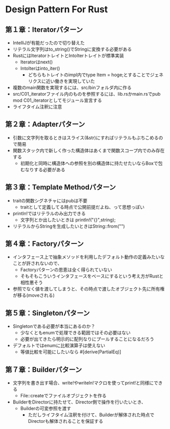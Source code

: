 # Design Pattern For Rust

## 第１章：Iteratorパターン

- IntelliJが有能だったので切り替えた
- リテラル文字列はto_string()でStringに変換する必要がある
- RustにはIteratorトレイトとIntoIterトレイトが標準実装
  - Iteratorはnext()
  - IntoIterはinto_iter()
    - どちらもトレイトのimpl内でtype Item = hoge;とすることでジェネリクスに近い働きを実現していた
- 複数のmain関数を実現するには、src/binフォルダ内に作る 
- src/C01_iteratorファイル内のものを参照するには、lib.rsかmain.rsでpub mod C01_iteratorとしてモジュール宣言する
- ライフタイム注釈に注意

## 第２章：Adapterパターン

- 引数に文字列を取るときはスライス(&str)にすればリテラルもぶちこめるので簡易
- 関数スタック内で新しく作った構造体はあくまで関数スコープ内でのみ存在する
  - 初期化と同時に構造体への参照を別の構造体に持たせたいならBoxで包むなりする必要がある

## 第３章：Template Methodパターン

- traitの関数シグネチャにはpubは不要
  - traitとして定義してる時点で公開前提だよね、って思想っぽい
- println!ではリテラルのみ出力できる
  - 文字列とか出したいときは println!("{}",string);
- リテラルからStringを生成したいときはString::from("")

## 第４章：Factoryパターン

- インタフェース上で抽象メソッドを利用したデフォルト動作の定義みたいなことが許されないので、
  - Factoryパターンの恩恵は全く得られていない
  - そもそもこういうインタフェースをベースにするという考え方がRustと相性悪そう
- 参照でなく値を渡してしまうと、その時点で渡したオブジェクト先に所有権が移る(moveされる)

## 第５章：Singletonパターン

- Singletonである必要が本当にあるのか？
  - 少なくともenumで処理できる範囲ではその必要はない
  - 必要が出てきたら明示的に配列なりにプールすることになるだろう
- デフォルトではenumに比較演算子は使えない 
  - 等値比較を可能にしたいなら #[derive(PartialEq)]

## 第７章：Builderパターン

- 文字列を書き出す場合、write!やwriteln!マクロを使ってprint!と同様にできる
  - File::createでファイルオブジェクトを作る
- BuilderをDirectorに持たせて、Director側で操作を行いたいとき、
  - Builderの可変参照を渡す
    - ただしライフタイム注釈を付けて、Builderが解体された時点でDirectorも解体されることを保証する
